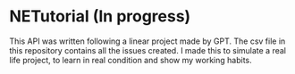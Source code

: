 # NETutorial (In progress)

This API was written following a linear project made by GPT. The csv file in this repository contains all the issues created. I made this to simulate a real life project, to learn in real condition and show my working habits.